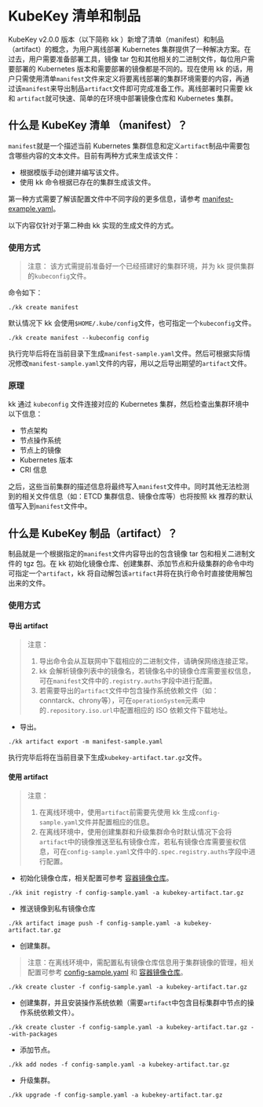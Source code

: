 #  KubeKey 清单和制品
KubeKey v2.0.0 版本（以下简称 kk ）新增了清单（manifest）和制品（artifact）的概念，为用户离线部署 Kubernetes 集群提供了一种解决方案。在过去，用户需要准备部署工具，镜像 tar 包和其他相关的二进制文件，每位用户需要部署的 Kubernetes 版本和需要部署的镜像都是不同的。现在使用 kk 的话，用户只需使用清单`manifest`文件来定义将要离线部署的集群环境需要的内容，再通过该`manifest`来导出制品`artifact`文件即可完成准备工作。离线部署时只需要 kk 和 `artifact`就可快速、简单的在环境中部署镜像仓库和 Kubernetes 集群。

## 什么是 KubeKey 清单 （manifest）？
`manifest`就是一个描述当前 Kubernetes 集群信息和定义`artifact`制品中需要包含哪些内容的文本文件。目前有两种方式来生成该文件：
* 根据模版手动创建并编写该文件。
* 使用 kk 命令根据已存在的集群生成该文件。

第一种方式需要了解该配置文件中不同字段的更多信息，请参考 [manifest-example.yaml](../manifest-example.md)。

以下内容仅针对于第二种由 kk 实现的生成文件的方式。

### 使用方式
> 注意：
> 该方式需提前准备好一个已经搭建好的集群环境，并为 kk 提供集群的`kubeconfig`文件。

命令如下：
```
./kk create manifest
```
默认情况下 kk 会使用`$HOME/.kube/config`文件，也可指定一个`kubeconfig`文件。
```
./kk create manifest --kubeconfig config
```
执行完毕后将在当前目录下生成`manifest-sample.yaml`文件。然后可根据实际情况修改`manifest-sample.yaml`文件的内容，用以之后导出期望的`artifact`文件。

### 原理
kk 通过 `kubeconfig` 文件连接对应的 Kubernetes 集群，然后检查出集群环境中以下信息：
* 节点架构
* 节点操作系统
* 节点上的镜像
* Kubernetes 版本
* CRI 信息

之后，这些当前集群的描述信息将最终写入`manifest`文件中。同时其他无法检测到的相关文件信息（如：ETCD 集群信息、镜像仓库等）也将按照 kk 推荐的默认值写入到`manifest`文件中。

## 什么是 KubeKey 制品（artifact）？
制品就是一个根据指定的`manifest`文件内容导出的包含镜像 tar 包和相关二进制文件的 tgz 包。在 kk 初始化镜像仓库、创建集群、添加节点和升级集群的命令中均可指定一个`artifact`，kk 将自动解包该`artifact`并将在执行命令时直接使用解包出来的文件。

### 使用方式
#### 导出 artifact
> 注意：
> 1. 导出命令会从互联网中下载相应的二进制文件，请确保网络连接正常。
> 2. kk 会解析镜像列表中的镜像名，若镜像名中的镜像仓库需要鉴权信息，可在`manifest`文件中的`.registry.auths`字段中进行配置。
> 3. 若需要导出的`artifact`文件中包含操作系统依赖文件（如：conntarck、chrony等），可在`operationSystem`元素中的`.repository.iso.url`中配置相应的 ISO 依赖文件下载地址。
* 导出。
```
./kk artifact export -m manifest-sample.yaml
```
执行完毕后将在当前目录下生成`kubekey-artifact.tar.gz`文件。

#### 使用 artifact
> 注意：
> 1. 在离线环境中，使用`artifact`前需要先使用 kk 生成`config-sample.yaml`文件并配置相应的信息。
> 2. 在离线环境中，使用创建集群和升级集群命令时默认情况下会将`artifact`中的镜像推送至私有镜像仓库，若私有镜像仓库需要鉴权信息，可在`config-sample.yaml`文件中的`.spec.registry.auths`字段中进行配置。

* 初始化镜像仓库，相关配置可参考 [容器镜像仓库](../registry.md)。
```
./kk init registry -f config-sample.yaml -a kubekey-artifact.tar.gz
```
* 推送镜像到私有镜像仓库
```
./kk artifact image push -f config-sample.yaml -a kubekey-artifact.tar.gz
```
* 创建集群。
> 注意：在离线环境中，需配置私有镜像仓库信息用于集群镜像的管理，相关配置可参考 [config-sample.yaml](../config-example.md) 和 [容器镜像仓库](../registry.md)。
```
./kk create cluster -f config-sample.yaml -a kubekey-artifact.tar.gz
```
* 创建集群，并且安装操作系统依赖（需要`artifact`中包含目标集群中节点的操作系统依赖文件）。
```
./kk create cluster -f config-sample.yaml -a kubekey-artifact.tar.gz --with-packages
```
* 添加节点。
```
./kk add nodes -f config-sample.yaml -a kubekey-artifact.tar.gz
```
* 升级集群。
```
./kk upgrade -f config-sample.yaml -a kubekey-artifact.tar.gz
```
